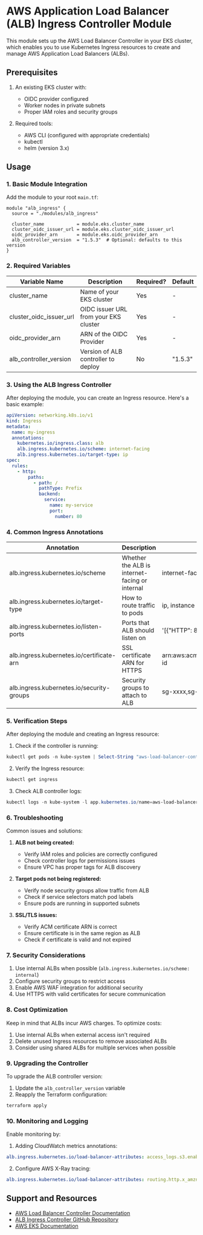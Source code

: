 # AWS Application Load Balancer (ALB) Ingress Controller Module

This module sets up the AWS Load Balancer Controller in your EKS cluster, which enables you to use Kubernetes Ingress resources to create and manage AWS Application Load Balancers (ALBs).

## Prerequisites

1. An existing EKS cluster with:
   - OIDC provider configured
   - Worker nodes in private subnets
   - Proper IAM roles and security groups

2. Required tools:
   - AWS CLI (configured with appropriate credentials)
   - kubectl
   - helm (version 3.x)

## Usage

### 1. Basic Module Integration

Add the module to your root `main.tf`:

```hcl
module "alb_ingress" {
  source = "./modules/alb_ingress"

  cluster_name            = module.eks.cluster_name
  cluster_oidc_issuer_url = module.eks.cluster_oidc_issuer_url
  oidc_provider_arn       = module.eks.oidc_provider_arn
  alb_controller_version  = "1.5.3"  # Optional: defaults to this version
}
```

### 2. Required Variables

| Variable Name | Description | Required? | Default |
|--------------|-------------|-----------|----------|
| cluster_name | Name of your EKS cluster | Yes | - |
| cluster_oidc_issuer_url | OIDC issuer URL from your EKS cluster | Yes | - |
| oidc_provider_arn | ARN of the OIDC Provider | Yes | - |
| alb_controller_version | Version of ALB controller to deploy | No | "1.5.3" |

### 3. Using the ALB Ingress Controller

After deploying the module, you can create an Ingress resource. Here's a basic example:

```yaml
apiVersion: networking.k8s.io/v1
kind: Ingress
metadata:
  name: my-ingress
  annotations:
    kubernetes.io/ingress.class: alb
    alb.ingress.kubernetes.io/scheme: internet-facing
    alb.ingress.kubernetes.io/target-type: ip
spec:
  rules:
    - http:
        paths:
          - path: /
            pathType: Prefix
            backend:
              service:
                name: my-service
                port:
                  number: 80
```

### 4. Common Ingress Annotations

| Annotation | Description | Example Value |
|------------|-------------|---------------|
| alb.ingress.kubernetes.io/scheme | Whether the ALB is internet-facing or internal | internet-facing, internal |
| alb.ingress.kubernetes.io/target-type | How to route traffic to pods | ip, instance |
| alb.ingress.kubernetes.io/listen-ports | Ports that ALB should listen on | '[{"HTTP": 80}, {"HTTPS":443}]' |
| alb.ingress.kubernetes.io/certificate-arn | SSL certificate ARN for HTTPS | arn:aws:acm:region:account:certificate/cert-id |
| alb.ingress.kubernetes.io/security-groups | Security groups to attach to ALB | sg-xxxx,sg-yyyy |

### 5. Verification Steps

After deploying the module and creating an Ingress resource:

1. Check if the controller is running:
```powershell
kubectl get pods -n kube-system | Select-String "aws-load-balancer-controller"
```

2. Verify the Ingress resource:
```powershell
kubectl get ingress
```

3. Check ALB controller logs:
```powershell
kubectl logs -n kube-system -l app.kubernetes.io/name=aws-load-balancer-controller
```

### 6. Troubleshooting

Common issues and solutions:

1. **ALB not being created:**
   - Verify IAM roles and policies are correctly configured
   - Check controller logs for permissions issues
   - Ensure VPC has proper tags for ALB discovery

2. **Target pods not being registered:**
   - Verify node security groups allow traffic from ALB
   - Check if service selectors match pod labels
   - Ensure pods are running in supported subnets

3. **SSL/TLS issues:**
   - Verify ACM certificate ARN is correct
   - Ensure certificate is in the same region as ALB
   - Check if certificate is valid and not expired

### 7. Security Considerations

1. Use internal ALBs when possible (`alb.ingress.kubernetes.io/scheme: internal`)
2. Configure security groups to restrict access
3. Enable AWS WAF integration for additional security
4. Use HTTPS with valid certificates for secure communication

### 8. Cost Optimization

Keep in mind that ALBs incur AWS charges. To optimize costs:

1. Use internal ALBs when external access isn't required
2. Delete unused Ingress resources to remove associated ALBs
3. Consider using shared ALBs for multiple services when possible

### 9. Upgrading the Controller

To upgrade the ALB controller version:

1. Update the `alb_controller_version` variable
2. Reapply the Terraform configuration:
```powershell
terraform apply
```

### 10. Monitoring and Logging

Enable monitoring by:

1. Adding CloudWatch metrics annotations:
```yaml
alb.ingress.kubernetes.io/load-balancer-attributes: access_logs.s3.enabled=true,access_logs.s3.bucket=my-bucket
```

2. Configure AWS X-Ray tracing:
```yaml
alb.ingress.kubernetes.io/load-balancer-attributes: routing.http.x_amzn_trace_id=enabled
```

## Support and Resources

- [AWS Load Balancer Controller Documentation](https://kubernetes-sigs.github.io/aws-load-balancer-controller/)
- [ALB Ingress Controller GitHub Repository](https://github.com/kubernetes-sigs/aws-load-balancer-controller)
- [AWS EKS Documentation](https://docs.aws.amazon.com/eks/)